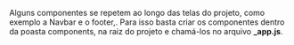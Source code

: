 Alguns componentes se repetem ao longo das telas do projeto, como exemplo a Navbar e o footer,. Para isso basta criar os componentes dentro da poasta components, na raiz do projeto e chamá-los no arquivo **_app.js**.